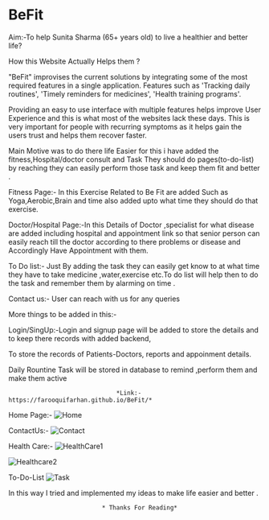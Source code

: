 # BeFit 
Aim:-To help Sunita Sharma (65+ years
old) to live a healthier and better life?

How this Website Actually Helps them ?

"BeFit" improvises the current solutions by integrating some of the most required features in a single application. Features such as 'Tracking daily routines', 'Timely reminders for medicines', 'Health training programs'.

Providing an easy to use interface with multiple features helps improve User Experience and this is what most of the websites lack these days. This is very important for people with recurring symptoms as it helps gain the users trust and helps them recover faster.

Main Motive was to do there life Easier for this i have added the fitness,Hospital/doctor consult and Task They should do pages(to-do-list) by reaching they can easily perform those task and keep them fit and better .

Fitness Page:- In this Exercise Related to Be Fit are added Such as Yoga,Aerobic,Brain and time also added upto what time they should do that exercise.

Doctor/Hospital Page:-In this Details of Doctor ,specialist for what disease are added including hospital and appointment link  so that senior person can easily reach till the doctor according to there problems or disease and  Accordingly Have Appointment with them.

To Do list:- Just By adding the task they can easily get know to at what time they have to take medicine ,water,exercise etc.To do list will help then to do the task and remember them by alarming on time .

Contact us:- User can reach with us for any queries 

More things to be added in this:-

Login/SingUp:-Login and signup page will be added to store the details and to keep there records with added backend,

To store the records of Patients-Doctors, reports and appoinment details.

Daily Rountine Task will be stored in database to remind ,perform them and make them active

                                  *Link:-https://farooquifarhan.github.io/BeFit/*
                                  

Home Page:-
![Home](https://user-images.githubusercontent.com/85235589/188233523-e43ccf6c-8eab-4bd7-9d5b-7327264d00f8.jpg)

ContactUs:-
![Contact](https://user-images.githubusercontent.com/85235589/188236202-45afff17-b39d-43c9-a0ec-4bc6b719a23c.jpg)

Health Care:-
![HealthCare1](https://user-images.githubusercontent.com/85235589/188236216-2175907c-f9bd-484c-ba17-c072bdbd4bdc.jpg)

![Healthcare2](https://user-images.githubusercontent.com/85235589/188236222-829ee0b2-24ae-41d3-a3fa-e30d0c6ed17c.jpg)

To-Do-List
![Task](https://user-images.githubusercontent.com/85235589/188236272-10f1ad42-ef87-447b-8fcd-bf80160982ce.jpg)

In this way I tried and implemented my ideas to make life easier and better .


                              * Thanks For Reading*
